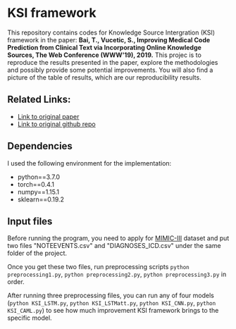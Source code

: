 # KSI framework
This repository contains codes for Knowledge Source Intergration (KSI) framework in the paper:
**Bai, T., Vucetic, S., Improving Medical Code Prediction from Clinical Text via Incorporating Online Knowledge Sources, The Web Conference (WWW'19), 2019.**
This projec is to reproduce the results presented in the paper, explore the methodologies and possibly provide some potential improvements. You will also find a picture of the table of results, which are our reproducibility results. 
## Related Links:
* [Link to original paper](https://dl.acm.org/doi/10.1145/3308558.3313485)
* [Link to original github repo](https://github.com/tiantiantu/KSI)

## Dependencies ##
I used the following environment for the implementation:
* python==3.7.0
* torch==0.4.1
* numpy==1.15.1
* sklearn==0.19.2

## Input files ##
Before running the program, you need to apply for [MIMIC-III](https://mimic.physionet.org/gettingstarted/access/) dataset and put two files "NOTEEVENTS.csv" and "DIAGNOSES_ICD.csv" under the same folder of the project.

Once you get these two files, run preprocessing scripts `python preprocessing1.py`, `python preprocessing2.py`, `python preprocessing3.py` in order.

After running three preprocessing files, you can run any of four models (`python KSI_LSTM.py`, `python KSI_LSTMatt.py`, `python KSI_CNN.py`, `python KSI_CAML.py`) to see how much improvement KSI framework brings to the specific model.
